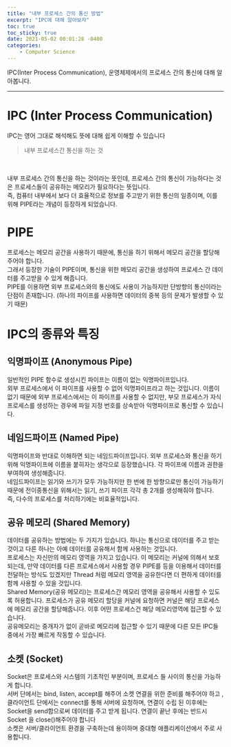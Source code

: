 ```yaml
---
title: "내부 프로세스 간의 통신 방법"
excerpt: "IPC에 대해 알아보자"
toc: true
toc_sticky: true
date: 2021-05-02 00:01:28 -0400
categories: 
    - Computer Science
---
```


IPC(Inter Process Communication), 운영체제에서의 프로세스 간의 통신에 대해 알아봅니다.
<hr/>

# IPC (Inter Process Communication)
IPC는 영어 그대로 해석해도 뜻에 대해 쉽게 이해할 수 있습니다 
> 내부 프로세스간 통신을 하는 것
<br>

내부 프로세스 간의 통신을 하는 것이라는 뜻인데, 프로세스 간의 통신이 가능하다는 것은 프로세스들이 공유하는 메모리가 필요하다는 뜻입니다.
<br>
즉, 컴퓨터 내부에서 보다 더 효율적으로 정보를 주고받기 위한 통신의 일종이며, 이를 위해 PIPE라는 개념이 등장하게 되었습니다.

# PIPE 
프로세스는 메모리 공간을 사용하기 때문에, 통신을 하기 위해서 메모리 공간을 할당해주어야 합니다.
<br>
그래서 등장한 기술이 PIPE이며, 통신을 위한 메모리 공간을 생성하여 프로세스 간 데이터를 주고받을 수 있게 해줍니다.
<br>
PIPE를 이용하면 외부 프로세스와의 통신에도 사용이 가능하지만 단방향의 통신이라는 단점이 존재합니다. (하나의 파이프를 사용하면 데이터의 중복 등의 문제가 발생할 수 있기 때문)

# IPC의 종류와 특징

## 익명파이프 (Anonymous Pipe)
일반적인 PIPE 함수로 생성시킨 파이프는 이름이 없는 익명파이프입니다.
<br>
외부 프로세스에서 이 파이프를 사용할 수 없어 익명파이프라고 하는 것입니다. 이름이 없기 때문에 외부 프로세스에서는 이 파이프를 사용할 수 없지만, 부모 프로세스가 자식 프로세스를 생성하는 경우에 파일 지정 번호를 상속받아 익명파이프로 통신할 수 있습니다.

## 네임드파이프 (Named Pipe)
익명파이프와 반대로 이해하면 되는 네임드파이프입니다. 외부 프로세스와 통신을 하기 위해 익명파이프에 이름을 붙히자는 생각으로 등장했습니다. 각 파이프에 이름과 권한을 부여하여 생성해줍니다.
<br>
네임드파이프는 읽기와 쓰기가 모두 가능하지만 한 번에 한 방향으로만 통신이 가능하기 때문에 전이중통신을 위해서는 읽기, 쓰기 파이프 각각 총 2개를 생성해줘야 합니다.
<br>
즉, 다수의 프로세스를 처리하기에는 비효율적입니다.

## 공유 메모리 (Shared Memory)
데이터를 공유하는 방법에는 두 가지가 있습니다. 하나는 통신으로 데이터를 주고 받는 것이고 다른 하나는 아예 데이터를 공유해서 함께 사용하는 것입니다. 
<br>
프로세스는 자신만의 메모리 영역을 가지고 있습니다. 이 메모리는 커널에 의해서 보호되는데, 만약 데이터를 다른 프로세스에서 사용할 경우 PIPE를 등을 이용해서 데이터를 전달하는 방식도 있겠지만 Thread 처럼 메모리 영역을 공유한다면 더 편하게 데이터를 함께 사용할 수 있을 것입니다.
<br>
Shared Memory(공유 메모리)는 프로세스간 메모리 영역을 공유해서 사용할 수 있도록 허용합니다. 프로세스가 공유 메모리 할당을 커널에 요청하면 커널은 해당 프로세스에 메모리 공간을 할당해줍니다. 이후 어떤 프로세스건 해당 메모리영역에 접근할 수 있습니다.
<br>
공유메모리는 중개자가 없이 곧바로 메모리에 접근할 수 있기 때문에 다른 모든 IPC들 중에서 가장 빠르게 작동할 수 있습니다.

## 소켓 (Socket)
Socket은 프로세스와 시스템의 기초적인 부분이며, 프로세스 들 사이의 통신을 가능하게 합니다.
<br>
서버 단에서는 bind, listen, accept를 해주어 소켓 연결을 위한 준비를 해주어야 하고 , 클라이언트 단에서는 connect를 통해 서버에 요청하며, 연결이 수립 된 이후에는 Socket을 send함으로써 데이터를 주고 받게 됩니다. 연결이 끝난 후에는 반드시 Socket 을 close()해주어야 합니다
<br>
소켓은 서버/클라이언트 환경을 구축하는데 용이하며 중대형 애플리케이션에서 주로 사용합니다.